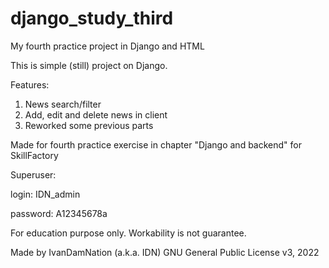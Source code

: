 # django_study_third

My fourth practice project in Django and HTML

This is simple (still) project on Django.

Features:
1) News search/filter
2) Add, edit and delete news in client
3) Reworked some previous parts

Made for fourth practice exercise in chapter "Django and backend" for SkillFactory


Superuser:

login: IDN_admin

password: A12345678a


For education purpose only. Workability is not guarantee.

Made by IvanDamNation (a.k.a. IDN) GNU General Public License v3, 2022
